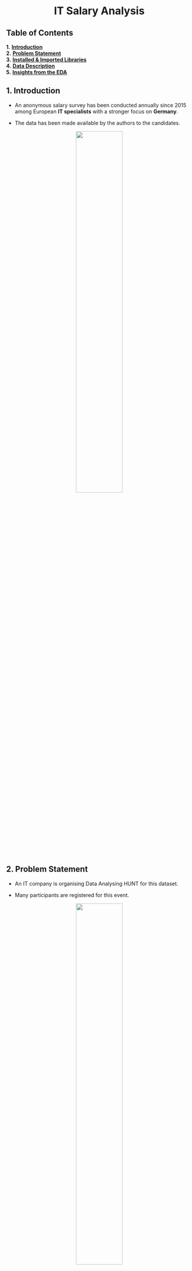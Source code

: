 
# <center>**IT Salary Analysis**</center>

## **Table of Contents**

**1.**  [**Introduction**](#Section1)<br>
**2.**  [**Problem Statement**](#Section2)<br>
**3.**  [**Installed & Imported Libraries**](#Section3)<br>
**4.**  [**Data Description**](#Section4)<br>
**5.**  [**Insights from the EDA**](#Section5)

<a name=Section1></a>

## **1. Introduction**

- An anonymous salary survey has been conducted annually since 2015 among European **IT specialists** with a stronger focus on **Germany**.

- The data has been made available by the authors to the candidates.

<center><img  src="https://matchr.com/wp-content/uploads/2021/07/Depositphotos_55140233_s-2019.jpg"  width=50%></center>

<a  name = Section2></a>

## **2. Problem Statement**

- An IT company is organising Data Analysing HUNT for this dataset.

- Many participants are registered for this event.
<center><img  src="https://c4f2d3i3.stackpathcdn.com/gb/wp-content/uploads/sites/17/2021/03/insights.png"  width=50%></center>

 - You are the Data Scientist who is participating on behalf of his organisation.
- You are required to perform exploratory data analysis and come with great insights.

<a  name = Section3></a>

## **3. Installed & Imported Libraries**

<a  name = Section31></a>

### **3.1 Installed Libraries**

- For starters, we installed the `pandas_profiling` library which gives a quick, general overview of the dataset.
- Additionally, we have installed the `datascience` library that is required by pandas profiling library.

<a  name = Section32></a>

### **3.2 Imported Libraries**

The following libraries have been imported in the notebook:
<center><img  src="https://fiverr-res.cloudinary.com/images/q_auto,f_auto/gigs/187550926/original/cde47296f9d02346b6561eee753741d7272bfce6/do-data-analysis-in-python-using-numpy-pandas-matplotlib-seaborn.jpg"  width=50%></center>

- **Pandas**: Importing for panel data analysis
- **Pandas Profiling**: To perform data profiling
- **Numpy**: For numerical python operations
- **Matplotlib (Pyplot)**: A popular plotting library used along with pandas
- **Seaborn**: A library, built on matplotlib, to create beautiful plots

<a  name = Section4></a>

## **4. Data Description **

<a  name = Section41></a>

<center>

|Dataset| Records | Features | 
| :--: | :--: | :--: | :--: |
| IT salary Analysis | 1253 | 23 |

<br>

|ID|Feature name|Feature description|
|:--|:--|:--|
|1|**Gender**| Male or Female|
|2|**City**| City in EU |
|3|**Position**| Post at company |
|4|**Experience**| No of years of experience |
|5|**Experience in Germany**|No of years of experience |
|6|**Seniority level**| Seniority level at company |
|7|**Programming language**| Type of language used |
|8|**Other technologies**| Other languages used |
|9|**Yearly brutto salary**| Salary without bonus and Stocks |
|10|**Yearly bonus + stocks**| Bonus and Stocks in EU |
|11|**Annual brutto salary one year ago**|Salary without bonus and Stocks  |
|12|**Annual bonus+stocks one year ago**| Bonus and Stocks in EU |
|13|**Vacation days**| No of vacaton Days |
|14|**Employment status**| Full-time or Freelancer |
|15|**Сontract duration**| Temporary or Unlimited |
|16|**Main language at work**| English or Germen |
|17|**Company size**| No of employees |
|18|**Company type**| Product or StartUp or Other |
|19|**Lost job due to covid**| Have you lost your job due to the coronavirus outbreak?|
|20|**Forced to have a shorter working week**| If yes, then how many hours per week |
|21|**Received additional monetary**| Have you received additional monetary support from your employer due to Work From Home? If yes, how much in 2020 in EUR |
|22|**Age**| Age of employee |
|23|**Timestamp**| Time and date |


</center>

<a name=Section5></a>

## **5. Insights from the EDA**

<center><img  src="https://creazilla-store.fra1.digitaloceanspaces.com/cliparts/35674/business-man-good-idea-clipart-xl.png" width=30%></center>

- **Munrich and Berlin** are top 2 cities for this survey

-  Most of the yearly brutto salary lies in the range of  **60k-80k EUR**.

- In Germany we can see that **Software engineers** are the **highest** in number in IT industry.

- **Java**  is  **most**  used language in IT sector in EU


- We found out that **seniority level** is b/w **7 to 13** years approx*.


- The  **Product companies**  in IT sector is having the  **highest in distribution**.

-  More  **than half of the companies**  gave  **financial**  support during covid.


<!--stackedit_data:
eyJoaXN0b3J5IjpbLTEwMzQ2NDUzMDVdfQ==
-->

